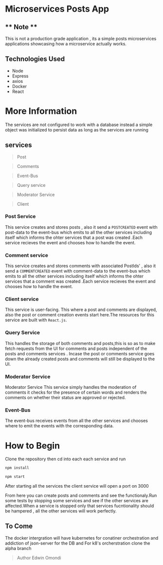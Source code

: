 # Microservices Posts App
## ** Note **
This is not a production grade application , its a simple posts microservices applications showcasing how a microservice actually works.

## Technologies Used
* Node
* Express
* axios
* Docker 
* React

# More Information
The services are not configured to work with a database instead a simple object was initialized to persist data as long as the services are running

## services
> Post

> Comments

>Event-Bus

>Query service

> Moderator Service

>Client

### Post Service
This service creates and stores posts , also it send a `POSTCREATED` event with post-data to the event-bus which emits to all the other services including itself which informs the ohter services that a post was created .Each service recieves the event and chooses how to handle the event.

### Comment service

This service creates and stores comments with associated PostIds' , also it send a `COMMENTCREATED` event with comment-data to the event-bus which emits to all the other services including itself which informs the ohter services that a comment was created .Each service recieves the event and chooses how to handle the event.

### Client service 

This service is user-facing. This where a post and comments are displayed, also the post or comment creation events start here.The resources for this service are built with `React.js`.

### Query Service

This handles the storage of both comments and posts,this is so as to make fetch requests from the UI for comments and posts independent of the posts and comments services . Incase the post or comments service goes down the already created posts and comments will still be displayed to the UI.

### Moderator Service

Moderator Service 
This service simply handles the moderation of comments it checks for the presence of certain words and renders the comments on whether their status are approved or rejected.


### Event-Bus

The event-bus receives events from all the other services and chooses where to emit the events with the corresponding data.


# How to Begin

Clone the repository then cd into each each service and run 

```bash
npm install

npm start

```

After starting all the services the client service will open a port on 3000

From here you can create posts and comments and see the functionaly.Run some tests by stopping some services and see if the other services are affected.When a service is stopped only that services fucntionality should be hampered , all the other services will work perfectly.

## To Come
The docker intergration will have kubernetes for conatiner orchestration and addiction of json-server for the DB and 
For k8's orcherstration  clone the alpha branch



> Author Edwin Omondi

